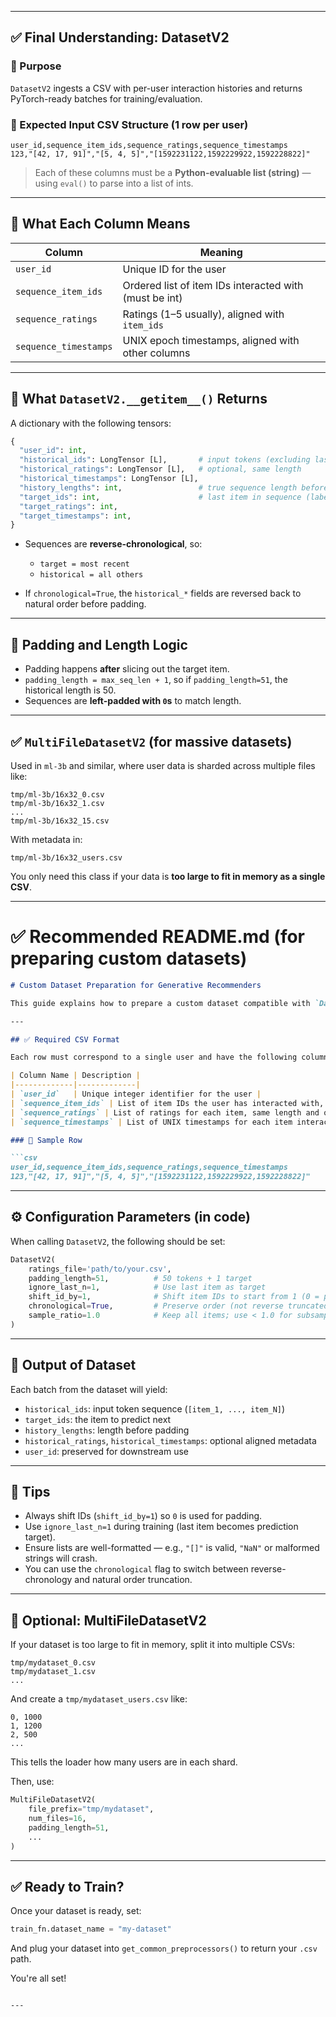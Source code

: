 
---

## ✅ **Final Understanding: DatasetV2**

### 🔄 Purpose

`DatasetV2` ingests a CSV with per-user interaction histories and returns PyTorch-ready batches for training/evaluation.

### 🧩 Expected Input CSV Structure (1 row per user)

```csv
user_id,sequence_item_ids,sequence_ratings,sequence_timestamps
123,"[42, 17, 91]","[5, 4, 5]","[1592231122,1592229922,1592228822]"
```

> Each of these columns must be a **Python-evaluable list (string)** — using `eval()` to parse into a list of ints.

---

## 🧠 What Each Column Means

| Column                | Meaning                                                |
| --------------------- | ------------------------------------------------------ |
| `user_id`             | Unique ID for the user                                 |
| `sequence_item_ids`   | Ordered list of item IDs interacted with (must be int) |
| `sequence_ratings`    | Ratings (1–5 usually), aligned with `item_ids`         |
| `sequence_timestamps` | UNIX epoch timestamps, aligned with other columns      |

---

## 🧪 What `DatasetV2.__getitem__()` Returns

A dictionary with the following tensors:

```python
{
  "user_id": int,
  "historical_ids": LongTensor [L],       # input tokens (excluding last)
  "historical_ratings": LongTensor [L],   # optional, same length
  "historical_timestamps": LongTensor [L],
  "history_lengths": int,                 # true sequence length before padding
  "target_ids": int,                      # last item in sequence (label)
  "target_ratings": int,
  "target_timestamps": int,
}
```

* Sequences are **reverse-chronological**, so:

  * `target = most recent`
  * `historical = all others`

* If `chronological=True`, the `historical_*` fields are reversed back to natural order before padding.

---

## 🔁 Padding and Length Logic

* Padding happens **after** slicing out the target item.
* `padding_length = max_seq_len + 1`, so if `padding_length=51`, the historical length is 50.
* Sequences are **left-padded with `0`s** to match length.

---

## ✅ `MultiFileDatasetV2` (for massive datasets)

Used in `ml-3b` and similar, where user data is sharded across multiple files like:

```
tmp/ml-3b/16x32_0.csv
tmp/ml-3b/16x32_1.csv
...
tmp/ml-3b/16x32_15.csv
```

With metadata in:

```
tmp/ml-3b/16x32_users.csv
```

You only need this class if your data is **too large to fit in memory as a single CSV**.

---

# ✅ Recommended README.md (for preparing custom datasets)

````markdown
# Custom Dataset Preparation for Generative Recommenders

This guide explains how to prepare a custom dataset compatible with `DatasetV2` used in Meta's generative recommender codebase.

---

## ✅ Required CSV Format

Each row must correspond to a single user and have the following columns:

| Column Name | Description |
|-------------|-------------|
| `user_id`   | Unique integer identifier for the user |
| `sequence_item_ids` | List of item IDs the user has interacted with, in chronological order (as a Python string list, e.g., `"[42, 17, 91]"`) |
| `sequence_ratings` | List of ratings for each item, same length and order as `sequence_item_ids` |
| `sequence_timestamps` | List of UNIX timestamps for each item interaction |

### 📌 Sample Row

```csv
user_id,sequence_item_ids,sequence_ratings,sequence_timestamps
123,"[42, 17, 91]","[5, 4, 5]","[1592231122,1592229922,1592228822]"
````

---

## ⚙️ Configuration Parameters (in code)

When calling `DatasetV2`, the following should be set:

```python
DatasetV2(
    ratings_file='path/to/your.csv',
    padding_length=51,          # 50 tokens + 1 target
    ignore_last_n=1,            # Use last item as target
    shift_id_by=1,              # Shift item IDs to start from 1 (0 = padding)
    chronological=True,         # Preserve order (not reverse truncated)
    sample_ratio=1.0            # Keep all items; use < 1.0 for subsampling
)
```

---

## 🧪 Output of Dataset

Each batch from the dataset will yield:

* `historical_ids`: input token sequence (`[item_1, ..., item_N]`)
* `target_ids`: the item to predict next
* `history_lengths`: length before padding
* `historical_ratings`, `historical_timestamps`: optional aligned metadata
* `user_id`: preserved for downstream use

---

## 🚀 Tips

* Always shift IDs (`shift_id_by=1`) so `0` is used for padding.
* Use `ignore_last_n=1` during training (last item becomes prediction target).
* Ensure lists are well-formatted — e.g., `"[]"` is valid, `"NaN"` or malformed strings will crash.
* You can use the `chronological` flag to switch between reverse-chronology and natural order truncation.

---

## 📂 Optional: MultiFileDatasetV2

If your dataset is too large to fit in memory, split it into multiple CSVs:

```
tmp/mydataset_0.csv
tmp/mydataset_1.csv
...
```

And create a `tmp/mydataset_users.csv` like:

```
0, 1000
1, 1200
2, 500
...
```

This tells the loader how many users are in each shard.

Then, use:

```python
MultiFileDatasetV2(
    file_prefix="tmp/mydataset",
    num_files=16,
    padding_length=51,
    ...
)
```

---

## ✅ Ready to Train?

Once your dataset is ready, set:

```python
train_fn.dataset_name = "my-dataset"
```

And plug your dataset into `get_common_preprocessors()` to return your `.csv` path.

You're all set!

```

---
